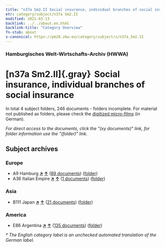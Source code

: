 ```yaml
---
title: "n37a Sm2.II Social insurance, individual branches of social insurance"
etr: category/subject/n37a Sm2.II
modified: 2021-03-13
backlink: ../../about.en.html
backlink-title: "Category Overview"
fn-stub: about
x-canonical: https://pm20.zbw.eu/category/subject/s/n37a_Sm2.II
---
```


### Hamburgisches Welt-Wirtschafts-Archiv (HWWA)
# [n37a Sm2.II]{.gray}&#8201; Social insurance, individual branches of social insurance&#160; 





In total 4 subject folders, 246 documents - folders incomplete.
For material not published as folders, please check the [digitized micro-films](/film/h1_sh.de.html) (in German).

_For direct access to the documents, click the "(xy documents)" link, for folder information use the "(folder)" link._

## Subject archives



### Europe

- A9 Hamburg [**&nearr;**](../../../geo/i/140905/about.en.html "Hamburg (all folders)") [**&uarr;**](../../../geo/about.en.html#A9 "Country category system") (<a href="https://pm20.zbw.eu/dfgview/sh/140905,145734" title="about: Hamburg : Social insurance, individual branches of social insurance" target="_blank">89 documents</a>) ([folder](../../../../folder/sh/1409xx/140905/1457xx/145734/about.en.html))
- A36 Italian Empire [**&nearr;**](../../../geo/i/141012/about.en.html "Italian Empire (all folders)") [**&uarr;**](../../../geo/about.en.html#A36 "Country category system") (<a href="https://pm20.zbw.eu/dfgview/sh/141012,145734" title="about: Italian Empire : Social insurance, individual branches of social insurance" target="_blank">1 documents</a>) ([folder](../../../../folder/sh/1410xx/141012/1457xx/145734/about.en.html))

### Asia

- B111 Japan [**&nearr;**](../../../geo/i/141272/about.en.html "Japan (all folders)") [**&uarr;**](../../../geo/about.en.html#B111 "Country category system") (<a href="https://pm20.zbw.eu/dfgview/sh/141272,145734" title="about: Japan : Social insurance, individual branches of social insurance" target="_blank">21 documents</a>) ([folder](../../../../folder/sh/1412xx/141272/1457xx/145734/about.en.html))

### America

- E86 Argentina [**&nearr;**](../../../geo/i/141692/about.en.html "Argentina (all folders)") [**&uarr;**](../../../geo/about.en.html#E86 "Country category system") (<a href="https://pm20.zbw.eu/dfgview/sh/141692,145734" title="about: Argentina : Social insurance, individual branches of social insurance" target="_blank">135 documents</a>) ([folder](../../../../folder/sh/1416xx/141692/1457xx/145734/about.en.html))


_* The English category label is an unchecked automated translation of the German label._

